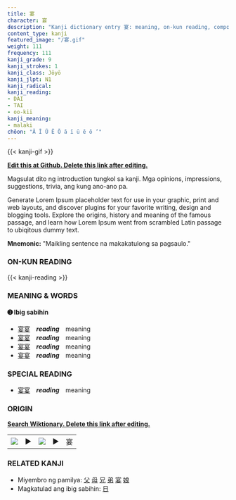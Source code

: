 ```yaml
---
title: 宴
character: 宴
description: "Kanji dictionary entry 宴: meaning, on-kun reading, compounds, origin, related kanji"
content_type: kanji
featured_image: "/宴.gif"
weight: 111
frequency: 111
kanji_grade: 9
kanji_strokes: 1
kanji_class: Jōyō
kanji_jlpt: N1
kanji_radical: 
kanji_reading: 
- DAI
- TAI
- oo-kii
kanji_meaning:
- malaki
chōon: "Ā Ī Ū Ē Ō ā ī ū ē ō ’"
---
```

[//]: # (Don't edit the line below. Kanji animated GIF code is automatically generated.)
{{< kanji-gif >}}

[//]: # (Edit below this line.)

**[Edit this at Github. Delete this link after editing.](https://github.com/tim0g/tim/tree/main/content/kanji/宴/index.md)**

Magsulat dito ng introduction tungkol sa kanji. Mga opinions, impressions, suggestions, trivia, ang kung ano-ano pa.

Generate Lorem Ipsum placeholder text for use in your graphic, print and web layouts, and discover plugins for your favorite writing, design and blogging tools. Explore the origins, history and meaning of the famous passage, and learn how Lorem Ipsum went from scrambled Latin passage to ubiqitous dummy text.
 
**Mnemonic:** "Maikling sentence na makakatulong sa pagsaulo."

### ON-KUN READING

[//]: # (Don't edit the line below. ON-KUN READING code is automatically generated.)
{{< kanji-reading >}}

### MEANING & WORDS

#### ➊ **Ibig sabihin**
  - [宴](../宴)[宴](../宴)　***reading***　meaning
  - [宴](../宴)[宴](../宴)　***reading***　meaning
  - [宴](../宴)[宴](../宴)　***reading***　meaning
  - [宴](../宴)[宴](../宴)　***reading***　meaning

### SPECIAL READING
  - [宴](../宴)[宴](../宴)　***reading***　meaning

### ORIGIN

**[Search Wiktionary. Delete this link after editing.](https://wiktionary.org/wiki/宴)**
<table class="kanji-table"><tr><td>
<img src="60px-宴-bronze.svg.png">
</td><td>▶</td><td>
<img src="60px-宴-oracle.svg.png">
</td><td>▶</td>
<td class="kanji-origin">宴</td>
</tr></table>

### RELATED KANJI
- Miyembro ng pamilya: [父](../父) [母](../母) [兄](../兄) [弟](../弟) [宴](../宴) [娘](../娘)
- Magkatulad ang ibig sabihin: [日](../日)
